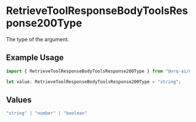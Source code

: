 # RetrieveToolResponseBodyToolsResponse200Type

The type of the argument.

## Example Usage

```typescript
import { RetrieveToolResponseBodyToolsResponse200Type } from "@orq-ai/node/models/operations";

let value: RetrieveToolResponseBodyToolsResponse200Type = "string";
```

## Values

```typescript
"string" | "number" | "boolean"
```